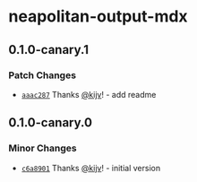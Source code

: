 # neapolitan-output-mdx

## 0.1.0-canary.1

### Patch Changes

- [`aaac287`](https://github.com/kijv/neapolitan/commit/aaac287d027a49d6c7644f90699961770ac95a92) Thanks [@kijv](https://github.com/kijv)! - add readme

## 0.1.0-canary.0

### Minor Changes

- [`c6a8901`](https://github.com/kijv/neapolitan/commit/c6a890134a7f174104509511b561dc5ca0252199) Thanks [@kijv](https://github.com/kijv)! - initial version

